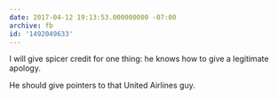 ```yaml
---
date: 2017-04-12 19:13:53.000000000 -07:00
archive: fb
id: '1492049633'
---
```


I will give spicer credit for one thing: he knows how to give a legitimate apology. 

He should give pointers to that United Airlines guy.
